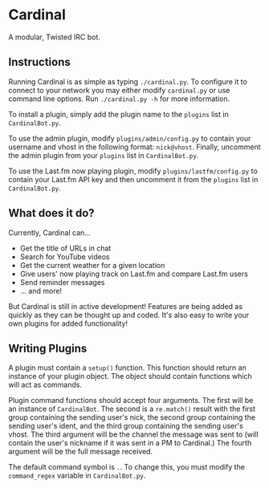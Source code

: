 Cardinal
========
A modular, Twisted IRC bot.

Instructions
------------
Running Cardinal is as simple as typing `./cardinal.py`. To configure it to connect to your network you may either modify `cardinal.py` or use command line options. Run `./cardinal.py -h` for more information.

To install a plugin, simply add the plugin name to the `plugins` list in `CardinalBot.py`.

To use the admin plugin, modify `plugins/admin/config.py` to contain your username and vhost in the following format: `nick@vhost`. Finally, uncomment the admin plugin from your `plugins` list in `CardinalBot.py`. 

To use the Last.fm now playing plugin, modify `plugins/lastfm/config.py` to contain your Last.fm API key and then uncomment it from the `plugins` list in `CardinalBot.py`.

What does it do?
----------------
Currently, Cardinal can...

* Get the title of URLs in chat
* Search for YouTube videos
* Get the current weather for a given location
* Give users' now playing track on Last.fm and compare Last.fm users
* Send reminder messages
* ... and more!

But Cardinal is still in active development! Features are being added as quickly as they can be thought up and coded. It's also easy to write your own plugins for added functionality!

Writing Plugins
-------
A plugin must contain a `setup()` function. This function should return an instance of your plugin object. The object should contain functions which will act as commands.

Plugin command functions should accept four arguments. The first will be an instance of `CardinalBot`. The second is a `re.match()` result with the first group containing the sending user's nick, the second group containing the sending user's ident, and the third group containing the sending user's vhost. The third argument will be the channel the message was sent to (will contain the user's nickname if it was sent in a PM to Cardinal.) The fourth argument will be the full message received.

The default command symbol is `.`. To change this, you must modify the `command_regex` variable in `CardinalBot.py`.

